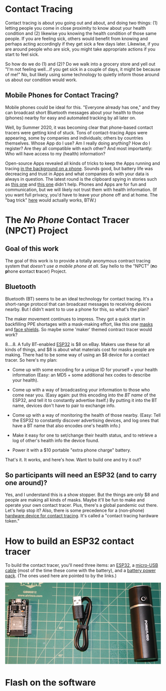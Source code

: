 # Contact Tracing

Contact tracing is about you going out and about, and doing two things: (1) letting people you come in close proximity to know about your health condition and (2) likewise you knowing the health condition of those same people. If you are feeling sick, others would benefit from knowing and perhaps acting accordingly if they get sick a few days later.  Likewise, if you are around people who are sick, you might take appropriate actions if you start to feel sick.

So how do we do (1) and (2)?  Do we walk into a grocery store and yell out "I'm not feeling well...if you get sick in a couple of days, it might be because of me!" No, but likely using some technology to quietly inform those around us about our condition would work.

## Mobile Phones for Contact Tracing?

Mobile phones could be ideal for this. "Everyone already has one," and they can broadcast short Bluetooth messages about your health to those (phones) nearby for easy and automated tracking by all later on. 

Well, by Summer 2020, it was becoming clear that phone-based contact tracers were getting kind of stuck. Tons of contact-tracing Apps were appearing, some by companies and individuals; others by countries themselves. Whose App do I use? Am I really doing anything? How do I register? Are they all compatible with each other? And most importantly: Who will have access to my (health) information? 

Open-source Apps revealed all kinds of tricks to keep the Apps running and tracing [in the background on a phone](https://github.com/NHSX).  Sounds good, but battery life was decreacing and trust in Apps and what companies do with your data is always in question.  The latest round is the clipboard spying in stories such as [this one](https://www.computing.co.uk/news/4017082/tiktok-spying-clipboard-researchers-warn-iphone-users) and [this one](https://www.forbes.com/sites/daveywinder/2020/07/04/apple-ios-14-catches-microsofts-linkedin-spying-on-clipboard-tiktok-apps-privacy-iphone-ipad-macbook/#ecac5085896e) didn't help. Phones and Apps are for fun and communication, but we will likely not trust them with health information. (If you want full privacy, you'd have to leave your phone off and at home. The "bag trick" [here](https://youtu.be/s3poKUuvtyM?t=55) would actually works, BTW.)



# The *No Phone* Contact Tracer (NPCT) Project

## Goal of this work

The goal of this work is to provide a totally anonymous contract tracing system that *doesn't use a mobile phone at all.*  Say hello to the "NPCT" (**n**o **p**hone **c**ontact **t**racer) Project.

## Bluetooth

Bluetooth (BT) seems to be an ideal technology for contact tracing. It's a short-range protocol that can broadcast messages to receiving devices nearby. But I didn't want to to use a phone for this, so what's the plan?

The maker movement continues to impress. They got a quick start in backfilling PPE shortages with a mask-making effort, like this one [masks](https://www.makethemasks.com) and [face shields](https://www.prusaprinters.org/prints/25857-prusa-face-shield). So maybe some 'maker' themed contract tracer would work?  

$8....$8. A fully BT-enabled [ESP32](https://esp32.com) is $8 on eBay. Makers use these for all kinds of things, and $8 is about what materials cost for masks people are making.  There had to be some way of using an $8 device for a contact tracer.  So here's my plan:

* Come up with some encoding for a unique ID for yourself + your health information (Easy: an MD5 + some additional hex codes to describe your health).

* Come up with a way of broadcasting your information to those who come near you.  (Easy again: put this encoding into the *BT name* of the ESP32, and tell it to constantly advertise itself.)  By putting it into the BT name, devices don't have to pair to exchange info.

* Come up with a way of monitoring the health of those nearby.  (Easy: Tell the ESP32 to constantly discover advertising devices, and log ones that have a BT name that also encodes one's health info.) 

* Make it easy for one to set/change their health status, and to retrieve a log of other's health info the device found.

* Power it with a $10 portable "extra phone charge" battery.

That's it. It works, and here's how. Want to build one and try it out?

## So participants will need an ESP32 (and to carry one around)?

Yes, and I understand this is a show stopper.  But the things are only $8 and people are making all kinds of masks. Maybe it'll be fun to make and operate your own contact tracer.  Plus, there's a global pandemic out there. Let's help stop it? Also, there is some precedence for a (non-phone) [hardware device for contact tracing](https://simmel.betrusted.io). It's called a "contact tracing hardware token."

# How to build an ESP32 contact tracer

To build the contact tracer, you'll need three items: an [ESP32](https://www.ebay.com/itm/ESP32-ESP-32S-NodeMCU-Development-Board-2-4GHz-WiFi-Bluetooth-Dual-Mode-CP2102/382601606021?ssPageName=STRK%3AMEBIDX%3AIT&_trksid=p2057872.m2749.l2649), a [micro-USB cable](https://www.amazon.com/gp/product/B07PFZDQP6/ref=ppx_yo_dt_b_asin_image_o00_s00?ie=UTF8&psc=1) (most of the time these come with the battery), and a [battery power pack](https://www.amazon.com/gp/product/B00MWU1GGI/ref=ppx_yo_dt_b_asin_title_o01_s00?ie=UTF8&psc=1). (The ones used here are pointed to by the links.)

<img src=https://github.com/tbensky/npct/blob/master/pics/all3.jpg>


# Flash on the software






